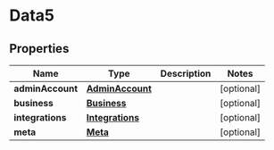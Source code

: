 

# Data5


## Properties

Name | Type | Description | Notes
------------ | ------------- | ------------- | -------------
**adminAccount** | [**AdminAccount**](AdminAccount.md) |  |  [optional]
**business** | [**Business**](Business.md) |  |  [optional]
**integrations** | [**Integrations**](Integrations.md) |  |  [optional]
**meta** | [**Meta**](Meta.md) |  |  [optional]



